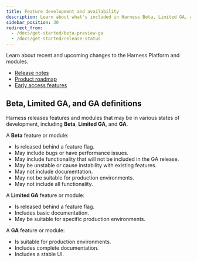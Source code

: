 ```yaml
---
title: Feature development and availability
description: Learn about what's included in Harness Beta, Limited GA, and GA releases.
sidebar_position: 30
redirect_from:
  - /docs/get-started/beta-preview-ga
  - /docs/get-started/release-status
---
```


Learn about recent and upcoming changes to the Harness Platform and modules.

* [Release notes](/release-notes)
* [Product roadmap](/roadmap)
* [Early access features](/release-notes/early-access)

## Beta, Limited GA, and GA definitions

Harness releases features and modules that may be in various states of development, including **Beta**, **Limited GA**, and **GA**.

A **Beta** feature or module:
* Is released behind a feature flag.
* May include bugs or have performance issues.
* May include functionality that will not be included in the GA release.
* May be unstable or cause instability with existing features.
* May not include documentation.
* May not be suitable for production environments.
* May not include all functionality.

A **Limited GA** feature or module:
* Is released behind a feature flag.
* Includes basic documentation.
* May be suitable for specific production environments.

A **GA** feature or module:
* Is suitable for production environments.
* Includes complete documentation.
* Includes a stable UI.
